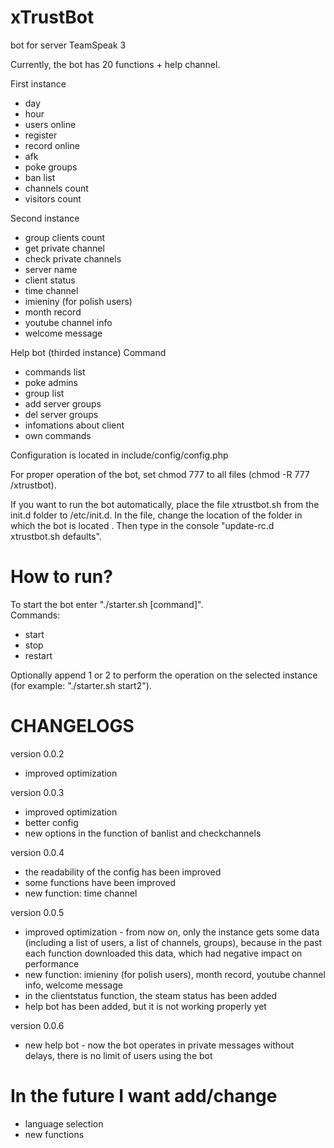 # xTrustBot
bot for server TeamSpeak 3

Currently, the bot has 20 functions + help channel.

First instance
- day
- hour
- users online
- register
- record online
- afk
- poke groups
- ban list
- channels count
- visitors count

Second instance
- group clients count
- get private channel
- check private channels
- server name 
- client status
- time channel
- imieniny (for polish users)
- month record
- youtube channel info
- welcome message

Help bot (thirded instance)
Command
- commands list
- poke admins
- group list
- add server groups
- del server groups
- infomations about client
- own commands

Configuration is located in include/config/config.php

For proper operation of the bot, set chmod 777 to all files (chmod -R 777 /xtrustbot).

If you want to run the bot automatically, place the file xtrustbot.sh from the init.d folder to /etc/init.d. In the file, change the location of the folder in which the bot is located
. Then type in the console "update-rc.d xtrustbot.sh defaults".


# How to run?
To start the bot enter "./starter.sh [command]".                                                                    
Commands:
- start
- stop
- restart

Optionally append 1 or 2 to perform the operation on the selected instance (for example: "./starter.sh start2").

# CHANGELOGS
version 0.0.2
- improved optimization

version 0.0.3
- improved optimization
- better config
- new options in the function of banlist and checkchannels

version 0.0.4
- the readability of the config has been improved
- some functions have been improved
- new function: time channel

version 0.0.5
- improved optimization - from now on, only the instance gets some data (including a list of users, a list of channels, groups), because in the past each function downloaded this data, which had negative impact on performance
- new function: imieniny (for polish users), month record, youtube channel info, welcome message
- in the clientstatus function, the steam status has been added
- help bot has been added, but it is not working properly yet

version 0.0.6
- new help bot - now the bot operates in private messages without delays, there is no limit of users using the bot

# In the future I want add/change
- language selection
- new functions
